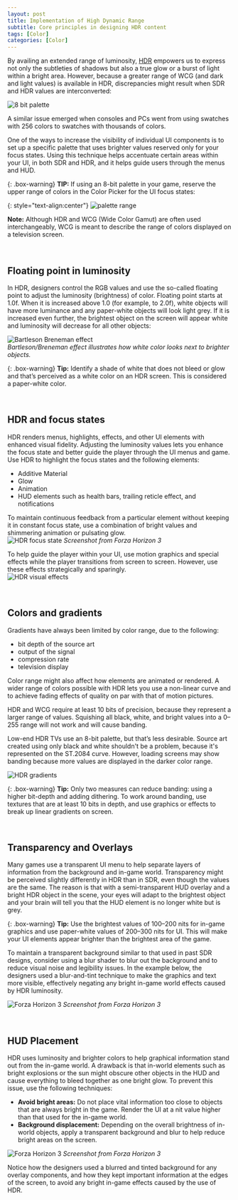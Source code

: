```yaml
---
layout: post
title: Implementation of High Dynamic Range
subtitle: Core principles in designing HDR content
tags: [Color]
categories: [Color]
---
```


By availing an extended range of luminosity, [HDR](https://en.wikipedia.org/wiki/High_dynamic_range) empowers us to express not only the subtleties of shadows but also a true glow or a burst of light within a bright area. However, because a greater range of WCG (and dark and light values) is available in HDR, discrepancies might result when SDR and HDR values are interconverted:

![8 bit palette](/privatebebo/img/Photoshop_8bit.png)

A similar issue emerged when consoles and PCs went from using swatches with 256 colors to swatches with thousands of colors.

One of the ways to increase the visibility of individual UI components is to set up a specific palette that uses brighter values reserved only for your focus states. Using this technique helps accentuate certain areas within your UI, in both SDR and HDR, and it helps guide users through the menus and HUD.

{: .box-warning}
**TIP:** If using an 8-bit palette in your game, reserve the upper range of colors in the Color Picker for the UI focus states:

{: style="text-align:center"}
![palette range](/privatebebo/img/Photoshop_range.png)

**Note:** Although HDR and WCG (Wide Color Gamut) are often used interchangeably, WCG is meant to describe the range of colors displayed on a television screen. 

<br>

## Floating point in luminosity

In HDR, designers control the RGB values and use the so-called floating point to adjust the luminosity (brightness) of color. Floating point starts at 1.0f. When it is increased above 1.0 (for example, to 2.0f), white objects will have more luminance and any paper-white objects will look light grey. If it is increased even further, the brightest object on the screen will appear white and luminosity will decrease for all other objects: 

![Bartleson Breneman effect](/privatebebo/img/Breneman_effect.png)  
_Bartleson/Breneman effect illustrates how white color looks next to brighter objects._

{: .box-warning}
**Tip:** Identify a shade of white that does not bleed or glow and that’s perceived as a white color on an HDR screen. This is considered a paper-white color.

<br>

## HDR and focus states
HDR renders menus, highlights, effects, and other UI elements with enhanced visual fidelity. Adjusting the luminosity values lets you enhance the focus state and better guide the player through the UI menus and game. Use HDR to highlight the focus states and the following elements:

- Additive Material
- Glow
- Animation
- HUD elements such as health bars, trailing reticle effect, and notifications

To maintain continuous feedback from a particular element without keeping it in constant focus state, use a combination of bright values and shimmering animation or pulsating glow.  
![HDR focus state](/privatebebo/img/HDR_focusstate.jpg)
_Screenshot from Forza Horizon 3_

To help guide the player within your UI, use motion graphics and special effects while the player transitions from screen to screen. However, use these effects strategically and sparingly.  
![HDR visual effects](/privatebebo/img/HDR_visualeffects.jpg)

<br>

## Colors and gradients

Gradients have always been limited by color range, due to the following:

- bit depth of the source art
- output of the signal
- compression rate
- television display

Color range might also affect how elements are animated or rendered. A wider range of colors possible with HDR lets you use a non-linear curve and to achieve fading effects of quality on par with that of motion pictures.

HDR and WCG require at least 10 bits of precision, because they represent a larger range of values. Squishing all black, white, and bright values into a 0–255 range will not work and will cause banding.

Low-end HDR TVs use an 8-bit palette, but that’s less desirable. Source art created using only black and white shouldn't be a problem, because it's represented on the ST.2084 curve. However, loading screens may show banding because more values are displayed in the darker color range.

![HDR gradients](/privatebebo/img/HDR_gradients.jpg)

{: .box-warning}
**Tip:** Only two measures can reduce banding: using a higher bit-depth and adding dithering. To work around banding, use textures that are at least 10 bits in depth, and use graphics or effects to break up linear gradients on screen.

<br>

## Transparency and Overlays

Many games use a transparent UI menu to help separate layers of information from the background and in-game world. Transparency might be perceived slightly differently in HDR than in SDR, even though the values are the same. The reason is that with a semi-transparent HUD overlay and a bright HDR object in the scene, your eyes will adapt to the brightest object and your brain will tell you that the HUD element is no longer white but is grey. 

{: .box-warning}
**Tip:** Use the brightest values of 100–200 nits for in-game graphics and use paper-white values of 200–300 nits for UI. This will make your UI elements appear brighter than the brightest area of the game.

To maintain a transparent background similar to that used in past SDR designs, consider using a blur shader to blur out the background and to reduce visual noise and legibility issues. In the example below, the designers used a blur-and-tint technique to make the graphics and text more visible, effectively negating any bright in-game world effects caused by HDR luminosity.

![Forza Horizon 3](/privatebebo/img/HDR_menu_blur.jpg)
_Screenshot from Forza Horizon 3_

<br>

## HUD Placement

HDR uses luminosity and brighter colors to help graphical information stand out from the in-game world. A drawback is that in-world elements such as bright explosions or the sun might obscure other objects in the HUD and cause everything to bleed together as one bright glow. To prevent this issue, use the following techniques:

- **Avoid bright areas:**
Do not place vital information too close to objects that are always bright in the game. Render the UI at a nit value higher than that used for the in-game world.
- **Background displacement:**
Depending on the overall brightness of in-world objects, apply a transparent background and blur to help reduce bright areas on the screen.

![Forza Horizon 3](/privatebebo/img/HDR_HUD_placement.jpg)
_Screenshot from Forza Horizon 3_

Notice how the designers used a blurred and tinted background for any overlay components, and how they kept important information at the edges of the screen, to avoid any bright in-game effects caused by the use of HDR.

<br>
